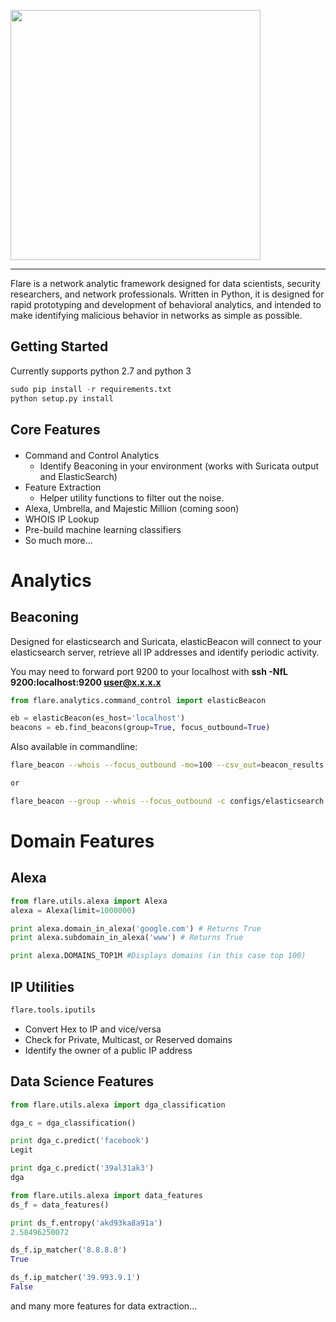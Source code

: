 
<p align="center" style="width:400px"><img src="https://github.com/austin-taylor/flare/blob/master/docs/source/logo.png" style="width:400px"></p>

---

Flare is a network analytic framework designed for data scientists, security researchers, and network professionals. Written in Python, it is designed for rapid prototyping and development of behavioral analytics, and intended to make identifying malicious behavior in networks as simple as possible.

Getting Started
---------------

Currently supports python 2.7 and python 3

```python
sudo pip install -r requirements.txt
python setup.py install
```

Core Features
-------------
####
*   Command and Control Analytics
    *   Identify Beaconing in your environment (works with Suricata output and ElasticSearch)
*   Feature Extraction
    *   Helper utility functions to filter out the noise.
*   Alexa, Umbrella, and Majestic Million (coming soon)
*   WHOIS IP Lookup
*   Pre-build machine learning classifiers
*   So much more...


Analytics
=========

Beaconing
---------
Designed for elasticsearch and Suricata, elasticBeacon will connect to your elasticsearch server, retrieve all IP addresses and identify periodic activity.

You may need to forward port 9200 to your localhost with **ssh -NfL 9200:localhost:9200 user@x.x.x.x**

```python
from flare.analytics.command_control import elasticBeacon

eb = elasticBeacon(es_host='localhost')
beacons = eb.find_beacons(group=True, focus_outbound=True)
```

Also available in commandline:

```bash
flare_beacon --whois --focus_outbound -mo=100 --csv_out=beacon_results.csv

or

flare_beacon --group --whois --focus_outbound -c configs/elasticsearch.ini -html beacons.html

```


Domain Features
===============


Alexa
-----
```python
from flare.utils.alexa import Alexa
alexa = Alexa(limit=1000000)

print alexa.domain_in_alexa('google.com') # Returns True
print alexa.subdomain_in_alexa('www') # Returns True

print alexa.DOMAINS_TOP1M #Displays domains (in this case top 100)
```

IP Utilities
------------
```python
flare.tools.iputils
```
*   Convert Hex to IP and vice/versa
*   Check for Private, Multicast, or Reserved domains
*   Identify the owner of a public IP address

Data Science Features
---------------------
```python
from flare.utils.alexa import dga_classification

dga_c = dga_classification()

print dga_c.predict('facebook')
Legit

print dga_c.predict('39al31ak3')
dga
```


```python
from flare.utils.alexa import data_features
ds_f = data_features()

print ds_f.entropy('akd93ka8a91a')
2.58496250072

ds_f.ip_matcher('8.8.8.8')
True

ds_f.ip_matcher('39.993.9.1')
False
```

and many more features for data extraction...
